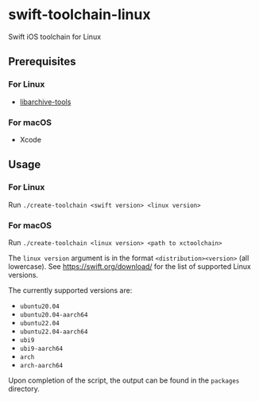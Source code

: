 # swift-toolchain-linux

Swift iOS toolchain for Linux

## Prerequisites

### For Linux

* [libarchive-tools](https://packages.ubuntu.com/focal/libarchive-tools)

### For macOS

* Xcode

## Usage

### For Linux

Run `./create-toolchain <swift version> <linux version>`

### For macOS

Run `./create-toolchain <linux version> <path to xctoolchain>`

The `linux version` argument is in the format `<distribution><version>` (all lowercase). See <https://swift.org/download/> for the list of supported Linux versions.

The currently supported versions are:
- `ubuntu20.04`
- `ubuntu20.04-aarch64`
- `ubuntu22.04`
- `ubuntu22.04-aarch64`
- `ubi9`
- `ubi9-aarch64`
- `arch`
- `arch-aarch64`

Upon completion of the script, the output can be found in the `packages` directory.

